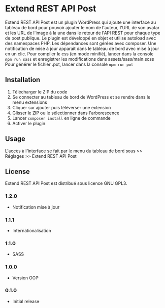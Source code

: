 ﻿# Extend REST API Post

Extend REST API Post est un plugin WordPress qui ajoute une interface au tableau de bord pour pouvoir ajouter le nom de l'auteur, l'URL de son avatar et les URL de l'image à la une dans le retour de l'API REST pour chaque type de post publique.
Le plugin est développé en objet et utilise autoload avec des namespaces PHP. Les dépendances sont gérées avec composer.
Une notification de mise à jour apparait dans le tableau de bord avec mise à jour en un clic.
Pour compiler le css (en mode minifié), lancer dans la console `npm run sass` et enregistrer les modifications dans assets/sass/main.scss
Pour générer le fichier .pot, lancer dans la console `npm run pot`

## Installation

1.	Télécharger le ZIP du code
1.	Se connecter au tableau de bord de WordPress et se rendre dans le menu extensions
1.	Cliquer sur ajouter puis téléverser une extension
1.  Glisser le ZIP ou le sélectionner dans l'arborescence
1. 	Lancer `composer install` en ligne de commande
1.  Activer le plugin

## Usage

L'accès à l'interface se fait par le menu du tableau de bord sous >> Réglages >> Extend REST API Post

## License

Extend REST API Post est distribué sous licence GNU GPL3.

### 1.2.0
* Notification mise à jour

### 1.1.1
* Internationalisation

### 1.1.0
* SASS

### 1.0.0
* Version OOP

### 0.1.0
* Initial release


